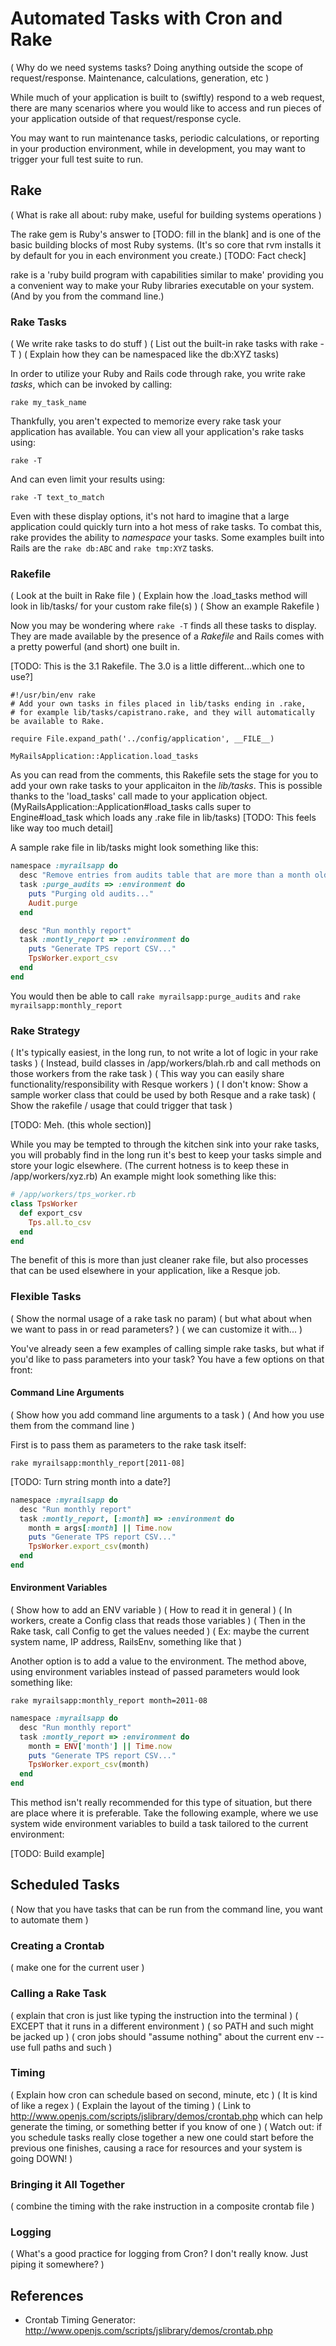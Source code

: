 # Automated Tasks with Cron and Rake

( Why do we need systems tasks? Doing anything outside the scope of request/response. Maintenance, calculations, generation, etc )

While much of your application is built to (swiftly) respond to a web request, there are many scenarios where you would like to access and run pieces of your application outside of that request/response cycle.

You may want to run maintenance tasks, periodic calculations, or reporting in your production environment, while in development, you may want to trigger your full test suite to run.

## Rake

( What is rake all about: ruby make, useful for building systems operations )

The rake gem is Ruby's answer to [TODO: fill in the blank] and is one of the basic building blocks of most Ruby systems. (It's so core that rvm installs it by default for you in each environment you create.) [TODO: Fact check]

rake is a 'ruby build program with capabilities similar to make' providing you a convenient way to make your Ruby libraries executable on your system. (And by you from the command line.) 

### Rake Tasks

( We write rake tasks to do stuff )
( List out the built-in rake tasks with rake -T )
( Explain how they can be namespaced like the db:XYZ tasks)

In order to utilize your Ruby and Rails code through rake, you write rake _tasks_, which can be invoked by calling:

`rake my_task_name`

Thankfully, you aren't expected to memorize every rake task your application has available. You can view all your application's rake tasks using:

`rake -T`

And can even limit your results using:

`rake -T text_to_match`

Even with these display options, it's not hard to imagine that a large application could quickly turn into a hot mess of rake tasks. To combat this, rake provides the ability to _namespace_ your tasks. Some examples built into Rails are the `rake db:ABC` and `rake tmp:XYZ` tasks.

### Rakefile

( Look at the built in Rake file )
( Explain how the .load_tasks method will look in lib/tasks/ for your custom rake file(s) )
( Show an example Rakefile )

Now you may be wondering where `rake -T` finds all these tasks to display. They are made available by the presence of a _Rakefile_ and Rails comes with a pretty powerful (and short) one built in.

[TODO: This is the 3.1 Rakefile. The 3.0 is a little different...which one to use?]

```
#!/usr/bin/env rake
# Add your own tasks in files placed in lib/tasks ending in .rake,
# for example lib/tasks/capistrano.rake, and they will automatically be available to Rake.

require File.expand_path('../config/application', __FILE__)

MyRailsApplication::Application.load_tasks
```

As you can read from the comments, this Rakefile sets the stage for you to add your own rake tasks to your applicaiton in the _lib/tasks_. This is possible thanks to the 'load_tasks' call made to your application object. (MyRailsApplication::Application#load_tasks calls super to Engine#load_task which loads any .rake file in lib/tasks) [TODO: This feels like way too much detail]

A sample rake file in lib/tasks might look something like this:

```ruby
namespace :myrailsapp do
  desc "Remove entries from audits table that are more than a month old"
  task :purge_audits => :environment do
    puts "Purging old audits..."
    Audit.purge
  end

  desc "Run monthly report"
  task :montly_report => :environment do
    puts "Generate TPS report CSV..."
    TpsWorker.export_csv
  end
end
```

You would then be able to call `rake myrailsapp:purge_audits` and `rake myrailsapp:monthly_report`

### Rake Strategy

( It's typically easiest, in the long run, to not write a lot of logic in your rake tasks )
( Instead, build classes in /app/workers/blah.rb and call methods on those workers from the rake task )
( This way you can easily share functionality/responsibility with Resque workers )
( I don't know: Show a sample worker class that could be used by both Resque and a rake task)
( Show the rakefile / usage that could trigger that task )

[TODO: Meh. (this whole section)]

While you may be tempted to through the kitchen sink into your rake tasks, you will probably find in the long run it's best to keep your tasks simple and store your logic elsewhere. (The current hotness is to keep these in /app/workers/xyz.rb) An example might look something like this:

```ruby
# /app/workers/tps_worker.rb
class TpsWorker
  def export_csv
    Tps.all.to_csv
  end
end
```

The benefit of this is more than just cleaner rake file, but also processes that can be used elsewhere in your application, like a Resque job.

### Flexible Tasks

( Show the normal usage of a rake task no param)
( but what about when we want to pass in or read parameters? )
( we can customize it with... )

You've already seen a few examples of calling simple rake tasks, but what if you'd like to pass parameters into your task? You have a few options on that front:

#### Command Line Arguments

( Show how you add command line arguments to a task )
( And how you use them from the command line )

First is to pass them as parameters to the rake task itself:

`rake myrailsapp:monthly_report[2011-08]`

[TODO: Turn string month into a date?]

```ruby
namespace :myrailsapp do
  desc "Run monthly report"
  task :montly_report, [:month] => :environment do
    month = args[:month] || Time.now
    puts "Generate TPS report CSV..."
    TpsWorker.export_csv(month)
  end
end
```

#### Environment Variables

( Show how to add an ENV variable )
( How to read it in general )
( In workers, create a Config class that reads those variables )
( Then in the Rake task, call Config to get the values needed )
( Ex: maybe the current system name, IP address, RailsEnv, something like that )

Another option is to add a value to the environment. The method above, using environment variables instead of passed parameters would look something like:

`rake myrailsapp:monthly_report month=2011-08`

```ruby
namespace :myrailsapp do
  desc "Run monthly report"
  task :montly_report => :environment do
    month = ENV['month'] || Time.now
    puts "Generate TPS report CSV..."
    TpsWorker.export_csv(month)
  end
end
```

This method isn't really recommended for this type of situation, but there are place where it is preferable. Take the following example, where we use system wide environment variables to build a task tailored to the current environment:

[TODO: Build example]

## Scheduled Tasks

( Now that you have tasks that can be run from the command line, you want to automate them )

### Creating a Crontab

( make one for the current user )

### Calling a Rake Task

( explain that cron is just like typing the instruction into the terminal )
( EXCEPT that it runs in a different environment )
( so PATH and such might be jacked up )
( cron jobs should "assume nothing" about the current env -- use full paths and such )

### Timing

( Explain how cron can schedule based on second, minute, etc )
( It is kind of like a regex )
( Explain the layout of the timing )
( Link to http://www.openjs.com/scripts/jslibrary/demos/crontab.php which can help generate the timing, or something better if you know of one )
( Watch out: if you schedule tasks really close together a new one could start before the previous one finishes, causing a race for resources and your system is going DOWN! )

### Bringing it All Together

( combine the timing with the rake instruction in a composite crontab file )

### Logging

( What's a good practice for logging from Cron? I don't really know. Just piping it somewhere? )

## References

* Crontab Timing Generator: http://www.openjs.com/scripts/jslibrary/demos/crontab.php